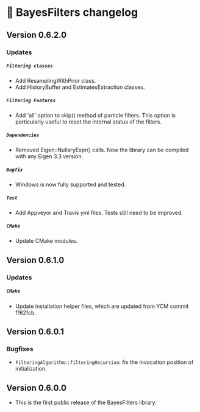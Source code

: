 # 📜 BayesFilters changelog

## Version 0.6.2.0

### Updates
##### `Filtering classes`
 - Add ResamplingWithPrior class.
 - Add HistoryBuffer and EstimatesExtraction classes.

##### `Filtering Features`
- Add 'all' option to skip() method of particle filters. This option is particularly useful to reset the internal status of the filters.

##### `Dependencies`
 - Removed Eigen::NullaryExpr() calls. Now the library can be compiled with any Eigen 3.3 version.

##### `Bugfix`
 - Windows is now fully supported and tested.

##### `Test`
  - Add Appveyor and Travis yml files. Tests still need to be improved.

##### `CMake`
 - Update CMake modules.


## Version 0.6.1.0

### Updates
##### `CMake`
 - Update installation helper files, which are updated from YCM commit f162fcb.


## Version 0.6.0.1

### Bugfixes
 - `FilteringAlgorithm::filteringRecursion`: fix the invocation position of initialization.

## Version 0.6.0.0

 - This is the first public release of the BayesFilters library.
